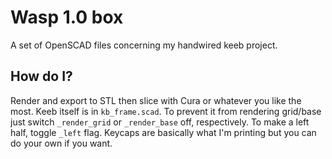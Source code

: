 # Wasp 1.0 box

A set of OpenSCAD files concerning my handwired keeb project.

## How do I?

Render and export to STL then slice with Cura or whatever you like the most.
Keeb itself is in `kb_frame.scad`. To prevent it from rendering grid/base just
switch `_render_grid` or `_render_base` off, respectively. To make a left half,
toggle `_left` flag. Keycaps are basically what I'm printing but you can do your
own if you want.

